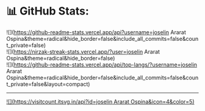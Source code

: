 # 📊 GitHub Stats:
![](https://github-readme-stats.vercel.app/api?username=joselin Ararat Ospina&theme=radical&hide_border=false&include_all_commits=false&count_private=false)<br/>
![](https://nirzak-streak-stats.vercel.app/?user=joselin Ararat Ospina&theme=radical&hide_border=false)<br/>
![](https://github-readme-stats.vercel.app/api/top-langs/?username=joselin Ararat Ospina&theme=radical&hide_border=false&include_all_commits=false&count_private=false&layout=compact)

---
[![](https://visitcount.itsvg.in/api?id=joselin Ararat Ospina&icon=4&color=5)](https://visitcount.itsvg.in)

<!-- Proudly created with GPRM ( https://gprm.itsvg.in ) -->
